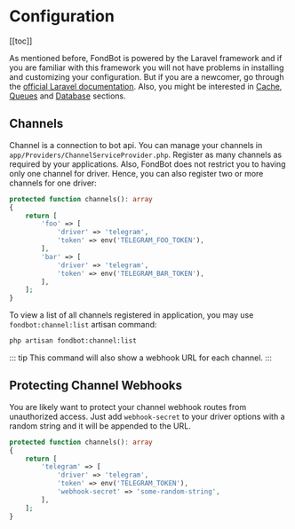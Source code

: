 # Configuration

[[toc]]

As mentioned before, FondBot is powered by the Laravel framework and if you are familiar with this framework you will not have problems in installing and customizing your configuration.
But if you are a newcomer, go through the [official Laravel documentation](https://laravel.com/docs/configuration). 
Also, you might be interested in [Cache](https://laravel.com/docs/cache), [Queues](https://laravel.com/docs/queues) and [Database](https://laravel.com/docs/eloquent) sections.

## Channels

Channel is a connection to bot api. You can manage your channels in `app/Providers/ChannelServiceProvider.php`.
Register as many channels as required by your applications. Also, FondBot does not restrict you to having only one channel for driver. Hence, you can also register two or more channels for one driver:

```php
protected function channels(): array
{
    return [
        'foo' => [
            'driver' => 'telegram',
            'token' => env('TELEGRAM_FOO_TOKEN'),
        ],
        'bar' => [
            'driver' => 'telegram',
            'token' => env('TELEGRAM_BAR_TOKEN'),
        ],
    ];
}
 ```

To view a list of all channels registered in application, you may use ```fondbot:channel:list``` artisan command:

 ```bash
 php artisan fondbot:channel:list
 ```

::: tip
This command will also show a webhook URL for each channel.
:::

## Protecting Channel Webhooks

You are likely want to protect your channel webhook routes from unauthorized access. Just add `webhook-secret` to your driver options with a random string and it will be appended to the URL.

```php
protected function channels(): array
{
    return [
        'telegram' => [
            'driver' => 'telegram',
            'token' => env('TELEGRAM_TOKEN'),
            'webhook-secret' => 'some-random-string',
        ],
    ];
}
```


